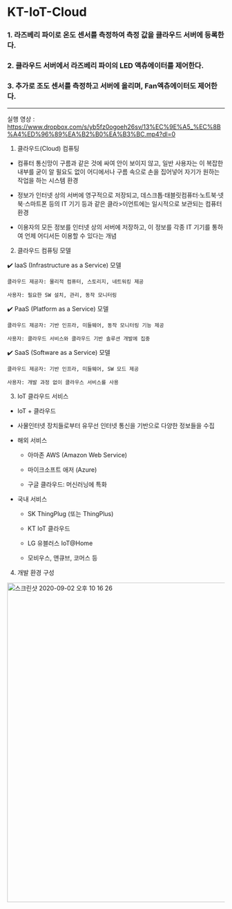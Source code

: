 # KT-IoT-Cloud
### 1. 라즈베리 파이로 온도 센서를 측정하여 측정 값을 클라우드 서버에 등록한다.
### 2. 클라우드 서버에서 라즈베리 파이의 LED 액츄에이터를 제어한다.  
### 3. 추가로 조도 센서를 측정하고 서버에 올리며, Fan엑츄에이터도 제어한다.

-------------

실행 영상 : https://www.dropbox.com/s/yb5fz0ogoeh26sv/13%EC%9E%A5_%EC%8B%A4%ED%96%89%EA%B2%B0%EA%B3%BC.mp4?dl=0

1. 클라우드(Cloud) 컴퓨팅

- 컴퓨터 통신망이 구름과 같은 것에 싸여 안이 보이지 않고, 일반 사용자는 이 복잡한 내부를 굳이 알 필요도 없이 어디에서나 구름 속으로 손을 집어넣어 자기가 원하는 작업을 하는 시스템 환경

- 정보가 인터넷 상의 서버에 영구적으로 저장되고, 데스크톱·태블릿컴퓨터·노트북·넷북·스마트폰 등의 IT 기기 등과 같은 클라>이언트에는 일시적으로 보관되는 컴퓨터 환경

- 이용자의 모든 정보를 인터넷 상의 서버에 저장하고, 이 정보를 각종 IT 기기를 통하여 언제 어디서든 이용할 수 있다는 개념


2. 클라우드 컴퓨팅 모델

✔️ IaaS (Infrastructure as a Service) 모델

    클라우드 제공자: 물리적 컴퓨터, 스토리지, 네트워킹 제공
    
    사용자: 필요한 SW 설치, 관리, 동작 모니터링
    
✔️ PaaS (Platform as a Service) 모델

    클라우드 제공자: 기반 인프라, 미들웨어, 동작 모니터링 기능 제공
    
    사용자: 클라우드 서비스와 클라우드 기반 솔루션 개발에 집중
    
✔️ SaaS (Software as a Service) 모델

    클라우드 제공자: 기반 인프라, 미들웨어, SW 모드 제공
    
    사용자: 개발 과정 없이 클라우스 서비스를 사용
    
3. IoT 클라우드 서비스

  - IoT + 클라우드
  
  - 사물인터넷 장치들로부터 유무선 인터넷 통신을 기반으로 다양한 정보들을 수집
  
  - 해외 서비스
  
      - 아마존 AWS (Amazon Web Service)
      
      - 마이크소프트 애저 (Azure)
      
      - 구글 클라우드: 머신러닝에 특화
      
  - 국내 서비스
      
      - SK ThingPlug (또는 ThingPlus) 
      
      - KT IoT 클라우드
      
      - LG 유블러스 IoT@Home

      - 모비우스, 앤큐브, 코머스 등

4. 개발 환경 구성

<img width="739" alt="스크린샷 2020-09-02 오후 10 16 26" src="https://user-images.githubusercontent.com/56299764/91988716-8e6c4d00-ed6a-11ea-903d-2d757176a650.png">









